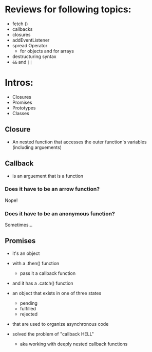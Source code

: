 # Reviews for following topics:

- fetch ()
- callbacks
- closures
- addEventListener
- spread Operator
  - for objects and for arrays
- destructuring syntax
- `&&` and `||`

# Intros:

- Closures
- Promises
- Prototypes
- Classes

## Closure

- An nested function that accesses the outer function's variables (including arguements)

## Callback

- is an arguement that is a function

### Does it have to be an arrow function?

Nope!

### Does it have to be an anonymous function?

Sometimes...

## Promises

- it's an object
- with a .then() function
  - pass it a callback function
- and it has a .catch() function

- an object that exists in one of three states
  - pending
  - fulfilled
  - rejected
- that are used to organize asynchronous code
- solved the problem of "callback HELL"
  - aka working with deeply nested callback functions
